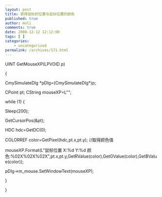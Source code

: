 ```yaml
---
layout: post
title: 获得鼠标的位置与鼠标位置的颜色
published: true
author: moli
comments: true
date: 2008-12-12 12:12:00
tags: [ ]
categories:
    - uncategorized
permalink: /archives/171.html
---
```

UINT GetMouseXP(LPVOID p)

{

CmySimulateDlg \*pDlg=(CmySimulateDlg\*)p;

CPoint pt; CString mouseXP=L"";

while (1) {

Sleep(200);

GetCursorPos(&pt);

HDC hdc=GetDC(0);

COLORREF color=GetPixel(hdc,pt.x,pt.y); //取得颜色值

mouseXP.Format(L"鼠标位置 X:%d Y:%d 颜色:%02X%02X%02X",pt.x,pt.y,GetRValue(color),GetGValue(color),GetBValue(color));

pDlg->m_mouse.SetWindowText(mouseXP);

}

}